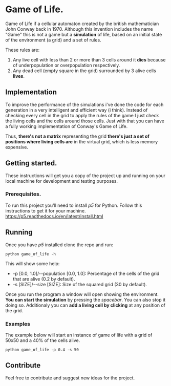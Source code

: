 # Game of Life.
Game of Life if a cellular automaton created by the british mathematician John Conway back in 1970. Although this invention includes the name "Game" this is not a game but a **simulation** of life, based on an initial state of the environment (a grid) and a set of rules. 

These rules are:
1. Any live cell with less than 2 or more than 3 cells around it **dies** because of underpopulation or overpopulation respectively.
2. Any dead cell (empty square in the grid) surrounded by 3 alive cells **lives**.
## Implementation
To improve the performance of the simulations i've done the code for each generation in a very intelligent and efficient way (i think). Instead of checking every cell in the grid to apply the rules of the game I just check the living cells and the cells around those cells. Just with that you can have a fully working implementation of Conway's Game of Life.

Thus, **there's not a matrix** representing the grid **there's just a set of positions where living cells are** in the virtual grid,  which is less memory expensive.
## Getting started.
These instructions will get you a copy of the project up and running on your local machine for development and testing purposes.
### Prerequisites.
To run this project you'll need to install *p5* for Python. Follow this instructions to get it for your machine.
https://p5.readthedocs.io/en/latest/install.html
## Running
Once you have *p5* installed clone the repo and run:
```
python game_of_life -h
```
This will show some help:
* -p [0.0, 1.0]/--population [0.0, 1.0]: Percentage of the cells of the grid that are alive (0.2 by default).
* -s [SIZE]/--size [SIZE]: Size of the squared grid (30 by default).

Once you run the program a window will open showing the environment. **You can start the simulation** by pressing the *spacebar*. You can also stop it doing so. Additionaly you can **add a living cell by clicking** at any position of the grid.
### Examples
The example below will start an instance of game of life with a grid of 50x50 and a 40% of the cells alive.
```
python game_of_life -p 0.4 -s 50
```

## Contribute
Feel free to contribute and suggest new ideas for the project.
